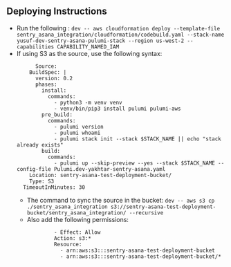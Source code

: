 ## Deploying Instructions ##
- Run the following : `dev -- aws cloudformation deploy --template-file sentry_asana_integration/cloudformation/codebuild.yaml --stack-name yusuf-dev-sentry-asana-pulumi-stack --region us-west-2 --capabilities CAPABILITY_NAMED_IAM`
- If using S3 as the source, use the following syntax:
    ```
          Source:
        BuildSpec: |
          version: 0.2
          phases:
            install:
              commands:
                - python3 -m venv venv
                - venv/bin/pip3 install pulumi pulumi-aws
            pre_build:
              commands:
                - pulumi version
                - pulumi whoami
                - pulumi stack init --stack $STACK_NAME || echo "stack already exists"
            build:
              commands:
                - pulumi up --skip-preview --yes --stack $STACK_NAME --config-file Pulumi.dev-yakhtar-sentry-asana.yaml
        Location: sentry-asana-test-deployment-bucket/
        Type: S3
      TimeoutInMinutes: 30
    ```
    - The command to sync the source in the bucket: `dev -- aws s3 cp ./sentry_asana_integration s3://sentry-asana-test-deployment-bucket/sentry_asana_integration/ --recursive`
    - Also add the following permissions:
    ```
                - Effect: Allow
                Action: s3:*
                Resource:
                  - arn:aws:s3:::sentry-asana-test-deployment-bucket
                  - arn:aws:s3:::sentry-asana-test-deployment-bucket/*
    ```